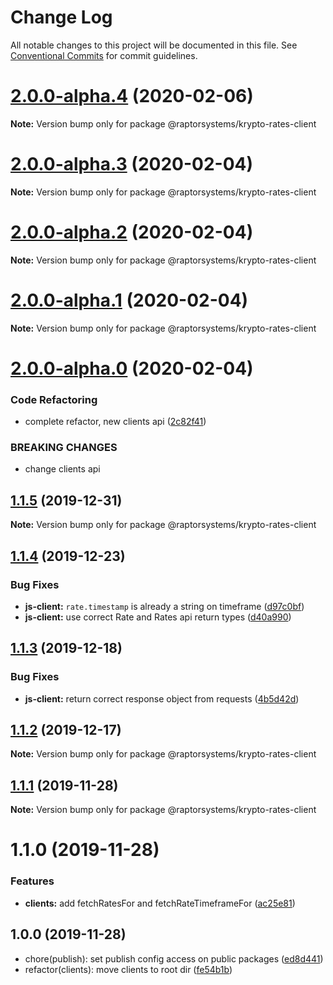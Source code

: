 # Change Log

All notable changes to this project will be documented in this file.
See [Conventional Commits](https://conventionalcommits.org) for commit guidelines.

# [2.0.0-alpha.4](https://github.com/raptorsystems/krypto-rates/compare/@raptorsystems/krypto-rates-client@2.0.0-alpha.3...@raptorsystems/krypto-rates-client@2.0.0-alpha.4) (2020-02-06)

**Note:** Version bump only for package @raptorsystems/krypto-rates-client





# [2.0.0-alpha.3](https://github.com/raptorsystems/krypto-rates/compare/@raptorsystems/krypto-rates-client@2.0.0-alpha.2...@raptorsystems/krypto-rates-client@2.0.0-alpha.3) (2020-02-04)

**Note:** Version bump only for package @raptorsystems/krypto-rates-client





# [2.0.0-alpha.2](https://github.com/raptorsystems/krypto-rates/compare/@raptorsystems/krypto-rates-client@2.0.0-alpha.1...@raptorsystems/krypto-rates-client@2.0.0-alpha.2) (2020-02-04)

**Note:** Version bump only for package @raptorsystems/krypto-rates-client





# [2.0.0-alpha.1](https://github.com/raptorsystems/krypto-rates/compare/@raptorsystems/krypto-rates-client@2.0.0-alpha.0...@raptorsystems/krypto-rates-client@2.0.0-alpha.1) (2020-02-04)

**Note:** Version bump only for package @raptorsystems/krypto-rates-client





# [2.0.0-alpha.0](https://github.com/raptorsystems/krypto-rates/compare/@raptorsystems/krypto-rates-client@1.1.5...@raptorsystems/krypto-rates-client@2.0.0-alpha.0) (2020-02-04)


### Code Refactoring

* complete refactor, new clients api ([2c82f41](https://github.com/raptorsystems/krypto-rates/commit/2c82f414314dcbe263ab19cda4838e76754620e3))


### BREAKING CHANGES

* change clients api





## [1.1.5](https://github.com/raptorsystems/krypto-rates/compare/@raptorsystems/krypto-rates-client@1.1.4...@raptorsystems/krypto-rates-client@1.1.5) (2019-12-31)

**Note:** Version bump only for package @raptorsystems/krypto-rates-client





## [1.1.4](https://github.com/raptorsystems/krypto-rates/compare/@raptorsystems/krypto-rates-client@1.1.3...@raptorsystems/krypto-rates-client@1.1.4) (2019-12-23)


### Bug Fixes

* **js-client:** `rate.timestamp` is already a string on timeframe ([d97c0bf](https://github.com/raptorsystems/krypto-rates/commit/d97c0bf7f425f915a303e5a5b449e3ae6cd4969e))
* **js-client:** use correct Rate and Rates api return types ([d40a990](https://github.com/raptorsystems/krypto-rates/commit/d40a9903487a0e0111d6ab3f465b0af3fcd564f7))





## [1.1.3](https://github.com/raptorsystems/krypto-rates/compare/@raptorsystems/krypto-rates-client@1.1.2...@raptorsystems/krypto-rates-client@1.1.3) (2019-12-18)


### Bug Fixes

* **js-client:** return correct response object from requests ([4b5d42d](https://github.com/raptorsystems/krypto-rates/commit/4b5d42d3840f8d9cbf9b0e1b44ff9850e339942f))





## [1.1.2](https://github.com/raptorsystems/krypto-rates/compare/@raptorsystems/krypto-rates-client@1.1.1...@raptorsystems/krypto-rates-client@1.1.2) (2019-12-17)

**Note:** Version bump only for package @raptorsystems/krypto-rates-client





## [1.1.1](https://github.com/raptorsystems/krypto-rates/compare/@raptorsystems/krypto-rates-client@1.1.0...@raptorsystems/krypto-rates-client@1.1.1) (2019-11-28)

**Note:** Version bump only for package @raptorsystems/krypto-rates-client





# 1.1.0 (2019-11-28)


### Features

* **clients:** add fetchRatesFor and fetchRateTimeframeFor ([ac25e81](https://github.com/raptorsystems/krypto-rates/commit/ac25e814b0967f5cc2c5a12fd5fc93ea32d7ba42))





## 1.0.0 (2019-11-28)

* chore(publish): set publish config access on public packages ([ed8d441](https://github.com/raptorsystems/krypto-rates/commit/ed8d441))
* refactor(clients): move clients to root dir ([fe54b1b](https://github.com/raptorsystems/krypto-rates/commit/fe54b1b))
